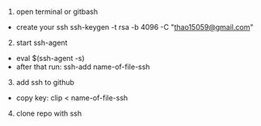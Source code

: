 1. open terminal or gitbash
- create your ssh ssh-keygen -t rsa -b 4096 -C "thao15059@gmail.com"
2. start ssh-agent
- eval $(ssh-agent -s)
- after that run: ssh-add name-of-file-ssh
3. add ssh to github 
- copy key: clip < name-of-file-ssh
4. clone repo with ssh